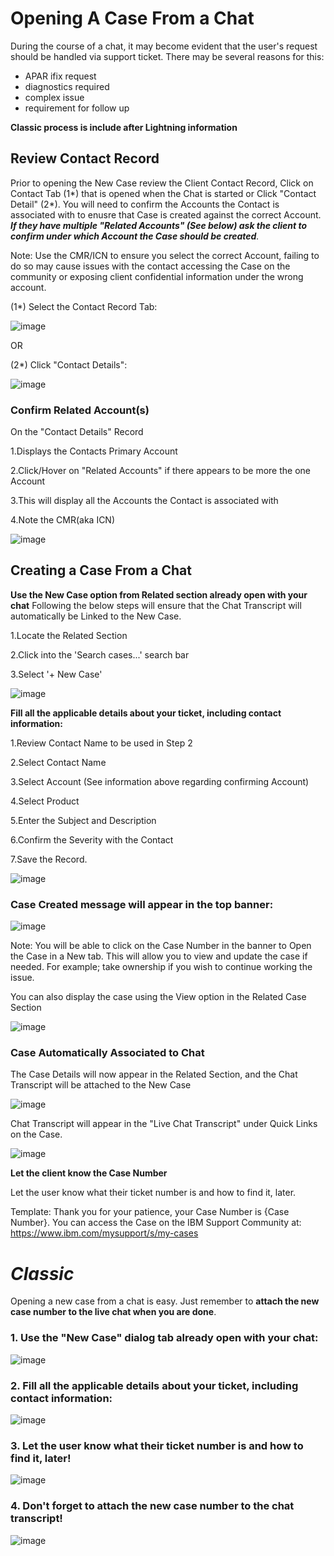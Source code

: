 # Opening A Case From a Chat

During the course of a chat, it may become evident that the user's request should be handled via support ticket.
There may be several reasons for this:
- APAR ifix request
- diagnostics required
- complex issue
- requirement for follow up

**Classic process is include after Lightning information**

## **Review Contact Record**

Prior to opening the New Case review the Client Contact Record, Click on Contact Tab (1*) that is opened when the Chat is started or Click "Contact Detail" (2*). You will need to confirm the Accounts the Contact is associated with to enusre that Case is created against the correct Account.  _**If they have multiple "Related Accounts" (See below) ask the client to confirm under which Account the Case should be created**._  

Note: Use the CMR/ICN to ensure you select the correct Account, failing to do so may cause issues with the contact accessing the Case on the community or exposing client confidential information under the wrong account.  

(1*) Select the Contact Record Tab: 

![image](https://media.github.ibm.com/user/79767/files/c31bbf00-66b5-11e9-92fc-d574f3a93378)     

OR

(2*) Click "Contact Details": 

![image](https://media.github.ibm.com/user/79767/files/9935da00-6826-11e9-947b-acf207cfe955)



### Confirm Related Account(s)

On the "Contact Details" Record

  1.Displays the Contacts Primary Account
  
  2.Click/Hover on "Related Accounts" if there appears to be more the one Account
  
  3.This will display all the Accounts the Contact is associated with 
  
  4.Note the CMR(aka ICN)

![image](https://media.github.ibm.com/user/79767/files/47724e80-6757-11e9-8653-1aa29c2ac11f)


## Creating a Case From a Chat

**Use the New Case option from Related section already open with your chat**
Following the below steps will ensure that the Chat Transcript will automatically be Linked to the New Case.

 1.Locate the Related Section
 
 2.Click into the 'Search cases...' search bar 
 
 3.Select '+ New Case'

![image](https://media.github.ibm.com/user/79767/files/83a0a300-66b4-11e9-8179-459f2fc5e748)

**Fill all the applicable details about your ticket, including contact information:**

1.Review Contact Name to be used in Step 2
 
 2.Select Contact Name
 
 3.Select Account (See information above regarding confirming Account)
 
 4.Select Product
 
 5.Enter the Subject and Description 
 
 6.Confirm the Severity with the Contact
 
 7.Save the Record.
 
![image](https://media.github.ibm.com/user/79767/files/2b6fac80-6759-11e9-93ee-06e108dda594)
 

### Case Created message will appear in the top banner:

![image](https://media.github.ibm.com/user/79767/files/e26c2800-6759-11e9-81b2-22b91a070c0e)

Note: You will be able to click on the Case Number in the banner to Open the Case in a New tab.  This will allow you to view and update the case if needed.  For example; take ownership if you wish to continue working the issue.

You can also display the case using the View option in the Related Case Section

![image](https://media.github.ibm.com/user/79767/files/18cb1980-6cfd-11e9-9e12-20507107507c)

### Case Automatically Associated to Chat

The Case Details will now appear in the Related Section, and the Chat Transcript will be attached to the New Case

![image](https://media.github.ibm.com/user/79767/files/bb36cd00-6cfc-11e9-88c6-c566219c56cd)

Chat Transcript will appear in the "Live Chat Transcript" under Quick Links on the Case.

![image](https://media.github.ibm.com/user/79767/files/aad32200-6cfd-11e9-980a-b799246d0b7d)



**Let the client know the Case Number**

Let the user know what their ticket number is and how to find it, later.

Template:
Thank you for your patience, your Case Number is {Case Number}.
You can access the Case on the IBM Support Community at:
https://www.ibm.com/mysupport/s/my-cases

# *Classic*

Opening a new case from a chat is easy. 
Just remember to **attach the new case number to the live chat when you are done**.


### 1. Use the "New Case" dialog tab already open with your chat:
![image](https://media.github.ibm.com/user/44236/files/07027470-d7a5-11e8-81ef-3f664dfaf3bc)


### 2. Fill all the applicable details about your ticket, including contact information:
![image](https://media.github.ibm.com/user/44236/files/e98868e0-d7a5-11e8-8fd3-948c837c193c)


### 3. Let the user know what their ticket number is and how to find it, later!
![image](https://media.github.ibm.com/user/44236/files/f6ee09e0-d7a5-11e8-93eb-d323808f4480)


### 4. Don't forget to attach the new case number to the chat transcript!
![image](https://media.github.ibm.com/user/44236/files/32239962-d7a6-11e8-98dc-e6eb0fcc1725)
